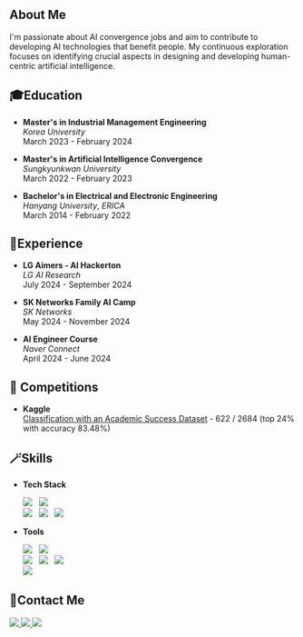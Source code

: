 ## About Me
I'm passionate about AI convergence jobs and aim to contribute to developing AI technologies that benefit people. My continuous exploration focuses on identifying crucial aspects in designing and developing human-centric artificial intelligence.

## 🎓Education
- **Master's in Industrial Management Engineering**  
  $Korea$ $University$  
  March 2023 - February 2024

- **Master's in Artificial Intelligence Convergence**  
  $Sungkyunkwan$ $University$  
  March 2022 - February 2023

- **Bachelor's in Electrical and Electronic Engineering**  
  $Hanyang$ $University,$ $ERICA$  
  March 2014 - February 2022

## 🌟Experience
- **LG Aimers - AI Hackerton**  
  $LG$ $AI$ $Research$  
  July 2024 - September 2024

- **SK Networks Family AI Camp**  
  $SK$ $Networks$  
  May 2024 - November 2024

- **AI Engineer Course**  
  $Naver$ $Connect$  
  April 2024 - June 2024

## :punch: Competitions

- **Kaggle**  
  [Classification with an Academic Success Dataset](https://github.com/ih9511/Kaggle-Classification-with-an-Academic-Success-Dataset) - 622 / 2684 (top 24% with accuracy 83.48%)
  

## 🪄Skills
- **Tech Stack**
  <div>
  	<img src="https://img.shields.io/badge/Python-3776AB?style=for-the-badge&logo=Python&logoColor=white"/> &nbsp
    <img src="https://img.shields.io/badge/MySQL-4479A1?style=for-the-badge&logo=MySQL&logoColor=white"/> &nbsp
  </div>
  
  <div>
  	<img src="https://img.shields.io/badge/PyTorch-EE4C2C?style=for-the-badge&logo=PyTorch&logoColor=white"/> &nbsp
    <img src="https://img.shields.io/badge/scikit--learn-F7931E?style=for-the-badge&logo=scikit--learn&logoColor=white"/> &nbsp
    <img src="https://img.shields.io/badge/Streamlit-FF4B4B?style=for-the-badge&logo=Streamlit&logoColor=white"/> &nbsp
  </div>

- **Tools**
  <div>
  	<img src="https://img.shields.io/badge/Git-F05032?style=for-the-badge&logo=Git&logoColor=white"/> &nbsp
    <img src="https://img.shields.io/badge/GitHub-181717?style=for-the-badge&logo=GitHub&logoColor=white"/> &nbsp
  </div>

  <div>
    <img src="https://img.shields.io/badge/Visual Studio Code-007ACC?style=for-the-badge&logo=Visual Studio Code&logoColor=white"/> &nbsp
    <img src="https://img.shields.io/badge/Anaconda-44A833?style=for-the-badge&logo=Anaconda&logoColor=white"/> &nbsp
    <img src="https://img.shields.io/badge/Jupyter-F37626?style=for-the-badge&logo=Jupyter&logoColor=white"/> &nbsp
  </div>

  <div>
    <img src="https://img.shields.io/badge/Notion-000000?style=for-the-badge&logo=Notion&logoColor=white"/> &nbsp
  </div>


## 📣Contact Me
  <div>
  	<a href="https://velog.io/@ih9511/posts"><img src="https://img.shields.io/badge/Velog-20C997?style=for-the-badge&logo=Velog&logoColor=white"/>
  	<a href="https://www.linkedin.com/in/inheon-choi-961a872b2"><img src="https://img.shields.io/badge/LinkedIn-0A66C2?style=for-the-badge&logo=LinkedIn&logoColor=white"/> 
    <a href="mailto:cih956964@gmail.com"><img src="https://img.shields.io/badge/Gmail-EA4335?style=for-the-badge&logo=Gmail&logoColor=white"/>
  </div>
